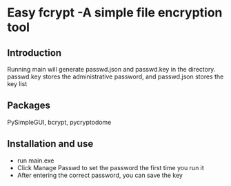 # Easy fcrypt -A simple file encryption tool
## Introduction
Running main will generate passwd.json and passwd.key in the directory. passwd.key stores the administrative password, and passwd.json stores the key list
## Packages
PySimpleGUI, bcrypt, pycryptodome
## Installation and use
+ run main.exe
+ Click Manage Passwd to set the password the first time you run it
+ After entering the correct password, you can save the key